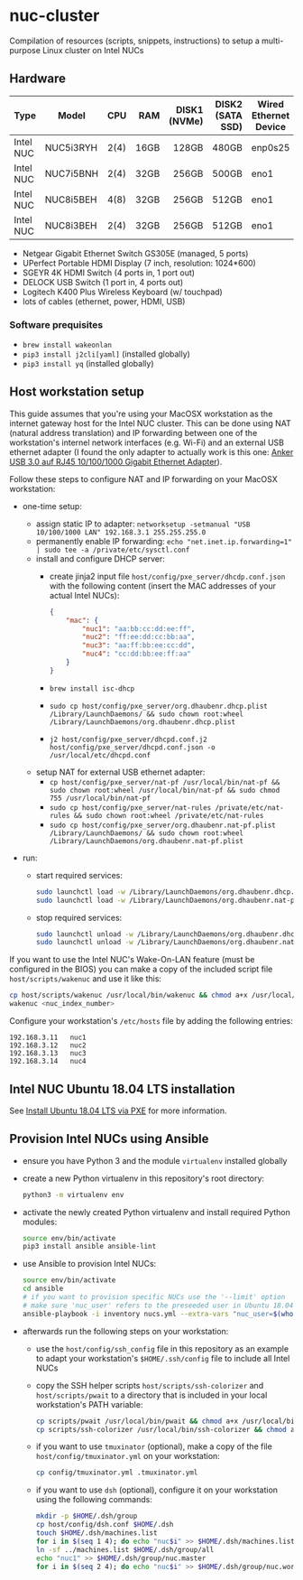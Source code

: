 # nuc-cluster

Compilation of resources (scripts, snippets, instructions) to setup a multi-purpose Linux cluster on Intel NUCs

## Hardware

| Type      | Model      | CPU  | RAM    | DISK1 (NVMe) | DISK2 (SATA SSD) | Wired Ethernet Device | NODE INDEX |
|-----------|------------|------|-------:|-------------:|-----------------:|-----------------------|-----------:|
| Intel NUC | NUC5i3RYH  | 2(4) | 16GB   | 128GB        | 480GB            | enp0s25               | 1          |
| Intel NUC | NUC7i5BNH  | 2(4) | 32GB   | 256GB        | 500GB            | eno1                  | 2          |
| Intel NUC | NUC8i5BEH  | 4(8) | 32GB   | 256GB        | 512GB            | eno1                  | 3          |
| Intel NUC | NUC8i3BEH  | 2(4) | 32GB   | 256GB        | 512GB            | eno1                  | 4          |

- Netgear Gigabit Ethernet Switch GS305E (managed, 5 ports)
- UPerfect Portable HDMI Display (7 inch, resolution: 1024*600)
- SGEYR 4K HDMI Switch (4 ports in, 1 port out)
- DELOCK USB Switch (1 port in, 4 ports out)
- Logitech K400 Plus Wireless Keyboard (w/ touchpad)
- lots of cables (ethernet, power, HDMI, USB)

### Software prequisites

- `brew install wakeonlan`
- `pip3 install j2cli[yaml]` (installed globally)
- `pip3 install yq` (installed globally)

## Host workstation setup

This guide assumes that you're using your MacOSX workstation as the internet gateway host for
the Intel NUC cluster. This can be done using NAT (natural address translation) and IP forwarding between one of the workstation's internel network interfaces (e.g. Wi-Fi) and an external USB ethernet adapter (I found the only adapter to actually work is this one: [Anker USB 3.0 auf RJ45 10/100/1000 Gigabit Ethernet Adapter](https://www.amazon.de/gp/product/B00NPJV4YY/ref=ppx_yo_dt_b_search_asin_title?ie=UTF8&psc=1)).

Follow these steps to configure NAT and IP forwarding on your MacOSX workstation:

- one-time setup:
  - assign static IP to adapter: `networksetup -setmanual "USB 10/100/1000 LAN" 192.168.3.1 255.255.255.0`
  - permanently enable IP forwarding: `echo "net.inet.ip.forwarding=1" | sudo tee -a /private/etc/sysctl.conf`
  - install and configure DHCP server:
    - create jinja2 input file `host/config/pxe_server/dhcdp.conf.json` with the following content (insert the MAC addresses of your actual Intel NUCs):

      ```json
      {
          "mac": {
              "nuc1": "aa:bb:cc:dd:ee:ff",
              "nuc2": "ff:ee:dd:cc:bb:aa",
              "nuc3": "aa:ff:bb:ee:cc:dd",
              "nuc4": "cc:dd:bb:ee:ff:aa"
          }
      }
      ```

    - `brew install isc-dhcp`
    - `sudo cp host/config/pxe_server/org.dhaubenr.dhcp.plist /Library/LaunchDaemons/ && sudo chown root:wheel /Library/LaunchDaemons/org.dhaubenr.dhcp.plist`
    - `j2 host/config/pxe_server/dhcpd.conf.j2 host/config/pxe_server/dhcpd.conf.json -o /usr/local/etc/dhcpd.conf`
  - setup NAT for external USB ethernet adapter:
    - `cp host/config/pxe_server/nat-pf /usr/local/bin/nat-pf && sudo chown root:wheel /usr/local/bin/nat-pf && sudo chmod 755 /usr/local/bin/nat-pf`
    - `sudo cp host/config/pxe_server/nat-rules /private/etc/nat-rules && sudo chown root:wheel /private/etc/nat-rules`
    - `sudo cp host/config/pxe_server/org.dhaubenr.nat-pf.plist /Library/LaunchDaemons/ && sudo chown root:wheel /Library/LaunchDaemons/org.dhaubenr.nat-pf.plist`

- run:
  - start required services:

    ```bash
    sudo launchctl load -w /Library/LaunchDaemons/org.dhaubenr.dhcp.plist
    sudo launchctl load -w /Library/LaunchDaemons/org.dhaubenr.nat-pf.plist
    ```

  - stop required services:

    ```bash
    sudo launchctl unload -w /Library/LaunchDaemons/org.dhaubenr.dhcp.plist
    sudo launchctl unload -w /Library/LaunchDaemons/org.dhaubenr.nat-pf.plist
    ```

If you want to use the Intel NUC's Wake-On-LAN feature (must be configured in the BIOS) you can make a copy of the included script file `host/scripts/wakenuc` and use it like this:

```bash
cp host/scripts/wakenuc /usr/local/bin/wakenuc && chmod a+x /usr/local/bin/wakenuc
wakenuc <nuc_index_number>
```

Configure your workstation's `/etc/hosts` file by adding the following entries:

```text
192.168.3.11   nuc1
192.168.3.12   nuc2
192.168.3.13   nuc3
192.168.3.14   nuc4
```

## Intel NUC Ubuntu 18.04 LTS installation

See [Install Ubuntu 18.04 LTS via PXE](host/config/pxe_server/README.md) for more information.

## Provision Intel NUCs using Ansible

- ensure you have Python 3 and the module `virtualenv` installed globally
- create a new Python virtualenv in this repository's root directory:

  ```bash
  python3 -m virtualenv env
  ```

- activate the newly created Python virtualenv and install required Python modules:

  ```bash
  source env/bin/activate
  pip3 install ansible ansible-lint
  ```

- use Ansible to provision Intel NUCs:

  ```bash
  source env/bin/activate
  cd ansible
  # if you want to provision specific NUCs use the '--limit' option
  # make sure 'nuc_user' refers to the preseeded user in Ubuntu 18.04 LTS
  ansible-playbook -i inventory nucs.yml --extra-vars "nuc_user=$(whoami)" --ask-become-pass [--limit nucs[0]]
  ```

- afterwards run the following steps on your workstation:
  - use the `host/config/ssh_config` file in this repository as an example to adapt your workstation's `$HOME/.ssh/config` file to include all Intel NUCs
  - copy the SSH helper scripts `host/scripts/ssh-colorizer` and `host/scripts/pwait` to a directory that is included in your local workstation's PATH variable:

    ```bash
    cp scripts/pwait /usr/local/bin/pwait && chmod a+x /usr/local/bin/pwait
    cp scripts/ssh-colorizer /usr/local/bin/ssh-colorizer && chmod a+x /usr/local/bin/ssh-colorizer
    ```

  - if you want to use `tmuxinator` (optional), make a copy of the file `host/config/tmuxinator.yml` on your workstation:

    ```bash
    cp config/tmuxinator.yml .tmuxinator.yml
    ```

  - if you want to use `dsh` (optional), configure it on your workstation using the following commands:

    ```bash
    mkdir -p $HOME/.dsh/group
    cp host/config/dsh.conf $HOME/.dsh
    touch $HOME/.dsh/machines.list
    for i in $(seq 1 4); do echo "nuc$i" >> $HOME/.dsh/machines.list; done
    ln -sf ../machines.list $HOME/.dsh/group/all
    echo "nuc1" >> $HOME/.dsh/group/nuc.master
    for i in $(seq 2 4); do echo "nuc$i" >> $HOME/.dsh/group/nuc.worker; done
    ```
